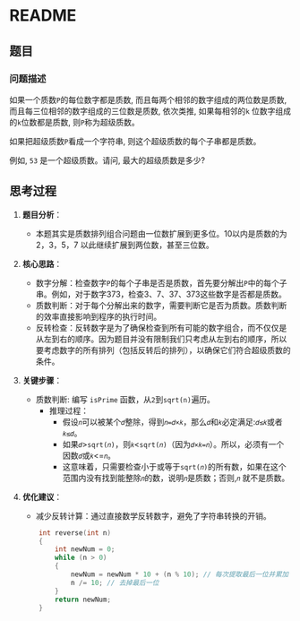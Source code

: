 # README

## 题目

### 问题描述
如果一个质数`P`的每位数字都是质数, 而且每两个相邻的数字组成的两位数是质数, 而且每三位相邻的数字组成的三位数是质数, 依次类推, 如果每相邻的`k` 位数字组成的`k`位数都是质数, 则`P`称为超级质数。

如果把超级质数`P`看成一个字符串, 则这个超级质数的每个子串都是质数。

例如, `53` 是一个超级质数。请问, 最大的超级质数是多少?

## 思考过程

1. **题目分析**：
   - 本题其实是质数排列组合问题由一位数扩展到更多位。10以内是质数的为2，3，5，7 以此继续扩展到两位数，甚至三位数。

2. **核心思路**：
    - 数字分解：检查数字`P`的每个子串是否是质数，首先要分解出`P`中的每个子串。例如，对于数字373，检查3、7、37、373这些数字是否都是质数。
    - 质数判断：对于每个分解出来的数字，需要判断它是否为质数。质数判断的效率直接影响到程序的执行时间。
    - 反转检查：反转数字是为了确保检查到所有可能的数字组合，而不仅仅是从左到右的顺序。因为题目并没有限制我们只考虑从左到右的顺序，所以要考虑数字的所有排列（包括反转后的排列），以确保它们符合超级质数的条件。

3. **关键步骤**：
    - 质数判断: 编写 `isPrime` 函数，从`2`到`sqrt(n)`遍历。
        - 推理过程：
            - 假设`𝑛`可以被某个`𝑑`整除，得到`𝑛=𝑑×𝑘`，那么`𝑑`和`𝑘`必定满足:`𝑑≤𝑘`或者`𝑘≤𝑑`。
            - 如果`𝑑`>`sqrt(𝑛)`，则`𝑘`<`sqrt(𝑛)`（因为`𝑑×𝑘=𝑛`）。所以，必须有一个因数`𝑑`或`𝑘`<=`𝑛`。
            - 这意味着，只需要检查小于或等于`sqrt(𝑛)`的所有数，如果在这个范围内没有找到能整除`𝑛`的数，说明`𝑛`是质数；否则,`𝑛` 就不是质数。

4. **优化建议**：
    - 减少反转计算：通过直接数学反转数字，避免了字符串转换的开销。
    ```cpp
        int reverse(int n)
        {
            int newNum = 0;
            while (n > 0)
            {
                newNum = newNum * 10 + (n % 10); // 每次提取最后一位并累加
                n /= 10; // 去掉最后一位
            }
            return newNum;
        }
